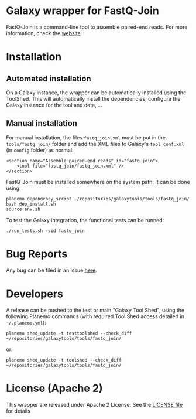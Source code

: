 Galaxy wrapper for FastQ-Join
=============================

FastQ-Join is a command-line tool to assemble paired-end reads. For more 
information, check the [website](https://code.google.com/p/ea-utils/wiki/FastqJoin)

# Installation

## Automated installation

On a Galaxy instance, the wrapper can be automatically installed using the 
ToolShed. This will automatically install the dependencies, configure the Galaxy
instance for the tool and data, ...

## Manual installation

For manual installation, the files `fastq_join.xml` must be put in the `tools/fastq_join/`
 folder and add the XML files to Galaxy's `tool_conf.xml` (in `config` folder) as 
normal:

```
<section name="Assemble paired-end reads" id="fastq_join">
    <tool file="fastq_join/fastq_join.xml" />
</section>
```

FastQ-Join must be installed somewhere on the system path. It can be done using:

```
planemo dependency_script ~/repositories/galaxytools/tools/fastq_join/
bash dep_install.sh
source env.sh
```

To test the Galaxy integration, the functional tests can be runned:

```
./run_tests.sh -sid fastq_join
```

# Bug Reports

Any bug can be filed in an issue [here](https://github.com/ASaiM/galaxytools/issues).

# Developers

A release can be pushed to the test or main "Galaxy Tool Shed", using the following 
Planemo commands (with required Tool Shed access detailed in `~/.planemo.yml`):

```
planemo shed_update -t testtoolshed --check_diff ~/repositories/galaxytools/tools/fastq_join/
```

or:

```
planemo shed_update -t toolshed --check_diff ~/repositories/galaxytools/tools/fastq_join/
```

# License (Apache 2) 

This wrapper are released under Apache 2 License. See the [LICENSE file](https://github.com/ASaiM/galaxytools/blob/master/LICENSE) for details